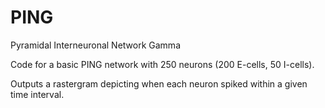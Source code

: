 # PING
Pyramidal Interneuronal Network Gamma

Code for a basic PING network with 250 neurons (200 E-cells, 50 I-cells).

Outputs a rastergram depicting when each neuron spiked within a given time interval.
